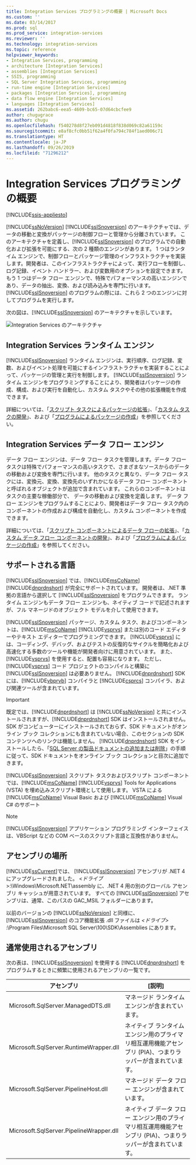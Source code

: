 ```yaml
---
title: Integration Services プログラミングの概要 | Microsoft Docs
ms.custom: ''
ms.date: 03/14/2017
ms.prod: sql
ms.prod_service: integration-services
ms.reviewer: ''
ms.technology: integration-services
ms.topic: reference
helpviewer_keywords:
- Integration Services, programming
- architecture [Integration Services]
- assemblies [Integration Services]
- SSIS, programming
- SQL Server Integration Services, programming
- run-time engine [Integration Services]
- packages [Integration Services], programming
- data flow engine [Integration Services]
- languages [Integration Services]
ms.assetid: 262babc6-eea5-4609-bc65-07d64cbcfee9
author: chugugrace
ms.author: chugu
ms.openlocfilehash: f540278d8f27eb091d4818f838d069c82a61159c
ms.sourcegitcommit: e8af8cfc0bb51f62a4f0fa794c784f1aed006c71
ms.translationtype: HT
ms.contentlocale: ja-JP
ms.lasthandoff: 09/26/2019
ms.locfileid: "71296212"
---
```

# <a name="integration-services-programming-overview"></a>Integration Services プログラミングの概要

[!INCLUDE[ssis-appliesto](../includes/ssis-appliesto-ssvrpluslinux-asdb-asdw-xxx.md)]


  [!INCLUDE[ssNoVersion](../includes/ssnoversion-md.md)] [!INCLUDE[ssISnoversion](../includes/ssisnoversion-md.md)] のアーキテクチャでは、データの移動と変換がパッケージの制御フローと管理から分離されています。 このアーキテクチャを定義し、[!INCLUDE[ssISnoversion](../includes/ssisnoversion-md.md)] のプログラムでの自動化および拡張を可能にする、次の 2 種類のエンジンがあります。 1 つはランタイム エンジンで、制御フローとパッケージ管理のインフラストラクチャを実装します。開発者は、このインフラストラクチャによって、実行フローを制御し、ログ記録、イベント ハンドラー、および変数用のオプションを設定できます。 もう 1 つはデータ フロー エンジンで、特殊でパフォーマンスの高いエンジンであり、データの抽出、変換、および読み込みを専門に行います。 [!INCLUDE[ssISnoversion](../includes/ssisnoversion-md.md)] のプログラムの際には、これら 2 つのエンジンに対してプログラムを実行します。  
  
 次の図は、[!INCLUDE[ssISnoversion](../includes/ssisnoversion-md.md)] のアーキテクチャを示しています。  
  
 ![Integration Services のアーキテクチャ](../integration-services/media/mw-dts-01.gif "Integration Services のアーキテクチャ")  
  
## <a name="integration-services-run-time-engine"></a>Integration Services ランタイム エンジン  
 [!INCLUDE[ssISnoversion](../includes/ssisnoversion-md.md)] ランタイム エンジンは、実行順序、ログ記録、変数、およびイベント処理を可能にするインフラストラクチャを実装することによって、パッケージの管理と実行を制御します。 [!INCLUDE[ssISnoversion](../includes/ssisnoversion-md.md)] ランタイム エンジンをプログラミングすることにより、開発者はパッケージの作成、構成、および実行を自動化し、カスタム タスクやその他の拡張機能を作成できます。  
  
 詳細については、「[スクリプト タスクによるパッケージの拡張](../integration-services/extending-packages-scripting/task/extending-the-package-with-the-script-task.md)」、「[カスタム タスクの開発](../integration-services/extending-packages-custom-objects/task/developing-a-custom-task.md)」、および「[プログラムによるパッケージの作成](../integration-services/building-packages-programmatically/building-packages-programmatically.md)」を参照してください。  
  
## <a name="integration-services-data-flow-engine"></a>Integration Services データ フロー エンジン  
 データ フロー エンジンは、データ フロー タスクを管理します。データ フロー タスクは特殊でパフォーマンスの高いタスクで、さまざまなソースからのデータの移動および変換を専門に行います。 他のタスクと異なり、データ フロー タスクには、変換元、変換、変換先のいずれかになるデータ フロー コンポーネントと呼ばれるオブジェクトが追加で含まれています。 これらのコンポーネントはタスクの主要な稼働部分で、 データの移動および変換を定義します。 データ フロー エンジンをプログラムすることにより、開発者はデータ フロー タスク内のコンポーネントの作成および構成を自動化し、カスタム コンポーネントを作成できます。  
  
 詳細については、「[スクリプト コンポーネントによるデータ フローの拡張](../integration-services/extending-packages-scripting/data-flow-script-component/extending-the-data-flow-with-the-script-component.md)」、「[カスタム データ フロー コンポーネントの開発](../integration-services/extending-packages-custom-objects/data-flow/developing-a-custom-data-flow-component.md)」、および「[プログラムによるパッケージの作成](../integration-services/building-packages-programmatically/building-packages-programmatically.md)」を参照してください。  
  
## <a name="supported-languages"></a>サポートされる言語  
 [!INCLUDE[ssISnoversion](../includes/ssisnoversion-md.md)] では、[!INCLUDE[msCoName](../includes/msconame-md.md)] [!INCLUDE[dnprdnshort](../includes/dnprdnshort-md.md)] が完全にサポートされています。 開発者は、.NET 準拠の言語から選択して [!INCLUDE[ssISnoversion](../includes/ssisnoversion-md.md)] をプログラムできます。 ランタイム エンジンもデータ フロー エンジンも、ネイティブ コードで記述されますが、フル マネージドのオブジェクト モデルを介して使用できます。  
  
 [!INCLUDE[ssISnoversion](../includes/ssisnoversion-md.md)] パッケージ、カスタム タスク、およびコンポーネントは、[!INCLUDE[msCoName](../includes/msconame-md.md)] [!INCLUDE[vsprvs](../includes/vsprvs-md.md)] または別のコード エディターやテキスト エディターでプログラミングできます。 [!INCLUDE[vsprvs](../includes/vsprvs-md.md)] には、コーディング、デバッグ、およびテストの反復的なサイクルを簡略化および高速化する多数のツールや機能が開発者向けに用意されています。 また、[!INCLUDE[vsprvs](../includes/vsprvs-md.md)] を使用すると、配置も容易になります。 ただし、[!INCLUDE[vsprvs](../includes/vsprvs-md.md)] コード プロジェクトのコンパイルと構築に [!INCLUDE[ssISnoversion](../includes/ssisnoversion-md.md)] は必要ありません。 [!INCLUDE[dnprdnshort](../includes/dnprdnshort-md.md)] SDK には、[!INCLUDE[vbprvb](../includes/vbprvb-md.md)] コンパイラと [!INCLUDE[csprcs](../includes/csprcs-md.md)] コンパイラ、および関連ツールが含まれています。  
  
> [!IMPORTANT]  
>  既定では、[!INCLUDE[dnprdnshort](../includes/dnprdnshort-md.md)] は [!INCLUDE[ssNoVersion](../includes/ssnoversion-md.md)] と共にインストールされますが、[!INCLUDE[dnprdnshort](../includes/dnprdnshort-md.md)] SDK はインストールされません。 SDK がコンピューターにインストールされておらず、SDK ドキュメントがオンライン ブック コレクションにも含まれていない場合、このセクションの SDK コンテンツへのリンクは機能しません。 [!INCLUDE[dnprdnshort](../includes/dnprdnshort-md.md)] SDK をインストールしたら、「[SQL Server の製品ドキュメントの追加または削除](https://msdn.microsoft.com/library/ef798cc8-87cf-4d60-a7bf-9e061bdd0052)」の手順に従って、SDK ドキュメントをオンライン ブック コレクションと目次に追加できます。  
  
 [!INCLUDE[ssISnoversion](../includes/ssisnoversion-md.md)] スクリプト タスクおよびスクリプト コンポーネントでは、[!INCLUDE[msCoName](../includes/msconame-md.md)] [!INCLUDE[vsprvs](../includes/vsprvs-md.md)] Tools for Applications (VSTA) を埋め込みスクリプト環境として使用します。 VSTA による [!INCLUDE[msCoName](../includes/msconame-md.md)] Visual Basic および [!INCLUDE[msCoName](../includes/msconame-md.md)] Visual C# のサポート  
  
> [!NOTE]  
>  [!INCLUDE[ssISnoversion](../includes/ssisnoversion-md.md)] アプリケーション プログラミング インターフェイスは、VBScript などの COM ベースのスクリプト言語と互換性がありません。  
  
## <a name="locating-assemblies"></a>アセンブリの場所  
 [!INCLUDE[ssCurrent](../includes/sscurrent-md.md)]では、 [!INCLUDE[ssISnoversion](../includes/ssisnoversion-md.md)] アセンブリが .NET 4 にアップグレードされました。 \<*ドライブ*>:\Windows\Microsoft.NET\assembly に、.NET 4 用の別のグローバル アセンブリ キャッシュが用意されています。 すべての [!INCLUDE[ssISnoversion](../includes/ssisnoversion-md.md)] アセンブリは、通常、このパスの GAC_MSIL フォルダーにあります。  
  
 以前のバージョンの [!INCLUDE[ssNoVersion](../includes/ssnoversion-md.md)] と同様に、[!INCLUDE[ssISnoversion](../includes/ssisnoversion-md.md)] のコア機能拡張 .dll ファイルは *\<ドライブ>* :\Program Files\Microsoft SQL Server\100\SDK\Assemblies にあります。  
  
## <a name="commonly-used-assemblies"></a>通常使用されるアセンブリ  
 次の表は、[!INCLUDE[ssISnoversion](../includes/ssisnoversion-md.md)] を使用する [!INCLUDE[dnprdnshort](../includes/dnprdnshort-md.md)] をプログラムするときに頻繁に使用されるアセンブリの一覧です。  
  
|アセンブリ|[説明]|  
|--------------|-----------------|  
|Microsoft.SqlServer.ManagedDTS.dll|マネージド ランタイム エンジンが含まれています。|  
|Microsoft.SqlServer.RuntimeWrapper.dll|ネイティブ ランタイム エンジン用のプライマリ相互運用機能アセンブリ (PIA)、つまりラッパーが含まれています。|  
|Microsoft.SqlServer.PipelineHost.dll|マネージド データ フロー エンジンが含まれています。|  
|Microsoft.SqlServer.PipelineWrapper.dll|ネイティブ データ フロー エンジン用のプライマリ相互運用機能アセンブリ (PIA)、つまりラッパーが含まれています。|  
  
  
